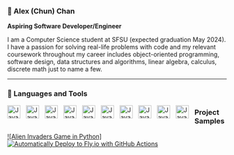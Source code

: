 ### 👋 Alex (Chun) Chan 

**Aspiring Software Developer/Engineer**

I am a Computer Science student at SFSU (expected graduation May 2024).  I have a passion for solving real-life problems with code and my relevant coursework throughout my career includes object-oriented programming, software design, data structures and algorithms, linear algebra, calculus, discrete math just to name a few.

---

### 🧰 Languages and Tools

<img align="left" alt="Java" width="30px" style="padding-right:10px;" src="https://cdn.jsdelivr.net/gh/devicons/devicon/icons/java/java-original.svg" />
<img align="left" alt="Java" width="30px" style="padding-right:10px;" src="https://cdn.jsdelivr.net/gh/devicons/devicon/icons/python/python-original.svg" />
<img align="left" alt="Java" width="30px" style="padding-right:10px;" src="https://cdn.jsdelivr.net/gh/devicons/devicon/icons/c/c-original.svg" />          
<img align="left" alt="Java" width="30px" style="padding-right:10px;" src="https://cdn.jsdelivr.net/gh/devicons/devicon/icons/cplusplus/cplusplus-original.svg" />       
<img align="left" alt="Java" width="30px" style="padding-right:10px;" src="https://cdn.jsdelivr.net/gh/devicons/devicon/icons/html5/html5-original-wordmark.svg" />
<img align="left" alt="Java" width="30px" style="padding-right:10px;" src="https://cdn.jsdelivr.net/gh/devicons/devicon/icons/css3/css3-original-wordmark.svg" />
<img align="left" alt="Java" width="30px" style="padding-right:10px;" src="https://cdn.jsdelivr.net/gh/devicons/devicon/icons/mysql/mysql-original-wordmark.svg" />
<img align="left" alt="Java" width="30px" style="padding-right:10px;" src="https://cdn.jsdelivr.net/gh/devicons/devicon/icons/linux/linux-original.svg" />
<img align="left" alt="Java" width="30px" style="padding-right:10px;" src="https://cdn.jsdelivr.net/gh/devicons/devicon/icons/github/github-original-wordmark.svg" />
<img align="left" alt="Java" width="30px" style="padding-right:10px;" src="https://cdn.jsdelivr.net/gh/devicons/devicon/icons/xcode/xcode-original.svg" />
          
### Project Samples

<!-- BEGIN YOUTUBE-CARDS -->
[![Alien Invaders Game in Python]](https://www.youtube.com/watch?v=EvtWCziTOLg&ab_channel=AlexChan)
<a href="[https://www.youtube.com/watch?v=6u9BrDaSHJc](https://www.youtube.com/watch?v=EvtWCziTOLg&ab_channel=AlexChan)">
  <picture>
    <source media="(prefers-color-scheme: dark)" srcset="https://ytcards.demolab.com/?id=6u9BrDaSHJc&title=Automatically+Deploy+to+Fly.io+with+GitHub+Actions&lang=en&timestamp=1661864404&background_color=%230d1117&title_color=%23ffffff&stats_color=%23dedede&width=250&duration=312">
    <img src="https://ytcards.demolab.com/?id=6u9BrDaSHJc&title=Automatically+Deploy+to+Fly.io+with+GitHub+Actions&lang=en&timestamp=1661864404&background_color=%23ffffff&title_color=%2324292f&stats_color=%2357606a&width=250&duration=312" alt="Automatically Deploy to Fly.io with GitHub Actions" title="Automatically Deploy to Fly.io with GitHub Actions">
  </picture>
</a>
<!-- END YOUTUBE-CARDS -->
